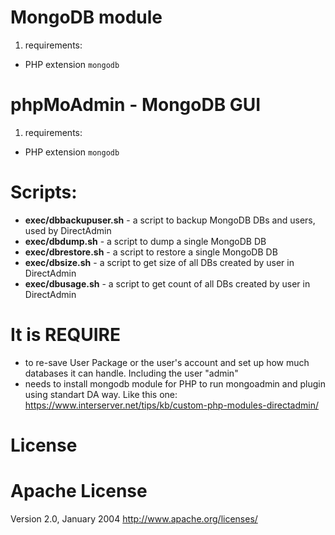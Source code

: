 # MongoDB module

1. requirements:

- PHP extension `mongodb`


# phpMoAdmin - MongoDB GUI

1. requirements:

- PHP extension `mongodb`

# Scripts:

- **exec/dbbackupuser.sh** - a script to backup MongoDB DBs and users, used by DirectAdmin
- **exec/dbdump.sh** - a script to dump a single MongoDB DB
- **exec/dbrestore.sh** - a script to restore a single MongoDB DB
- **exec/dbsize.sh** - a script to get size of all DBs created by user in DirectAdmin
- **exec/dbusage.sh** - a script to get count of all DBs created by user in DirectAdmin

# It is REQUIRE 
- to re-save User Package or the user's account and set up how much databases it can handle. Including the user "admin"
- needs to install mongodb module for PHP to run mongoadmin and plugin using standart DA way. Like this one: https://www.interserver.net/tips/kb/custom-php-modules-directadmin/

# License

Apache License
==============

Version 2.0, January 2004
http://www.apache.org/licenses/
